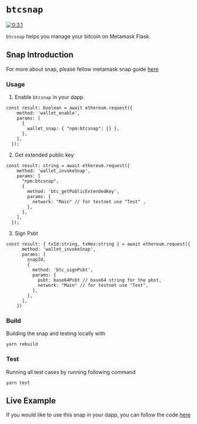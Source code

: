 # `btcsnap`

[![0.3.1](https://badge.fury.io/js/btcsnap.png)](https://badge.fury.io/js/btcsnap)

`btcsnap` helps you manage your bitcoin on Metamask Flask.

## Snap Introduction
For more about snap, please fellow metamask snap guide [here](https://docs.metamask.io/guide/snaps.html)

### Usage

1. Enable `btcsnap` in your dapp.

```
const result: boolean = await ethereum.request({
    method: 'wallet_enable',
    params: [
      {
        wallet_snap: { "npm:btcsnap": {} },
      },
    ],
  });
```

2. Get extended public key

```
const result: string = await ethereum.request({
    method: 'wallet_invokeSnap',
    params: [
      "npm:btcsnap",
      {
        method: 'btc_getPublicExtendedKey',
        params: {
          network: "Main" // for testnet use "Test" ,
        },
      },
    ],
  });
```

3. Sign Psbt

```
const result: { txId:string, txHex:string } = await ethereum.request({
      method: 'wallet_invokeSnap',
      params: [
        snapId,
        {
          method: 'btc_signPsbt',
          params: {
            psbt: base64Psbt // base64 string for the pbst,
            network: "Main" // for testnet use "Test",
          },
        },
      ],
    })
```


### Build

Building the snap and testing locally with

```
yarn rebuild
```

### Test

Running all test cases by running following command
```
yarn test
```

## Live Example

If you would like to use this snap in your dapp, you can follow the code [here](https://github.com/KeystoneHQ/btcsnap/tree/master/packages/example)
